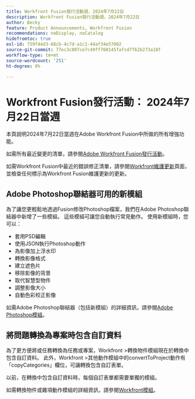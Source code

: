 ```yaml
---
title: Workfront Fusion發行活動週，2024年7月22日
description: Workfront Fusion發行活動週，2024年7月22日
author: Becky
feature: Product Announcements, Workfront Fusion
recommendations: noDisplay, noCatalog
hidefromtoc: true
exl-id: 759f44d3-68cb-4c7d-a1c1-44af34e57002
source-git-commit: 77ec3c007ce7c49ff760145fafcd7f62b273a18f
workflow-type: tm+mt
source-wordcount: '251'
ht-degree: 0%

---
```


# Workfront Fusion發行活動： 2024年7月22日當週

本頁說明2024年7月22日當週在Adobe Workfront Fusion中所做的所有增強功能。

如需所有最近變更的清單，請參閱[Adobe Workfront Fusion發行活動](/help/workfront-fusion/fusion-product-releases/fusion-release-activity.md)。

如需Workfront Fusion中最近的錯誤修正清單，請參閱[Workfront維護更新](https://experienceleague.adobe.com/docs/workfront-known-issues/releases/current-updates.html)頁面，並檢查任何標示為Workfront Fusion維護更新的更新。

## Adobe Photoshop聯結器可用的新模組

為了讓您更輕鬆地透過Fusion修改Photoshop檔案，我們在Adobe Photoshop聯結器中新增了一些模組。 這些模組可讓您自動執行常見動作。 使用新模組時，您可以：

* 套用PSD編輯
* 使用JSON執行Photoshop動作
* 為影像加上浮水印
* 轉換影像格式
* 建立遮色片
* 移除影像的背景
* 取代智慧型物件
* 調整影像大小
* 自動色彩校正影像

如需Adobe Photoshop聯結器（包括新模組）的詳細資訊，請參閱[Adobe Photoshop模組](/help/workfront-fusion/references/apps-and-modules/adobe-connectors/adobe-photoshop-modules.md)。

## 將問題轉換為專案時包含自訂資料

為了更方便將或任務轉換為任務或專案，Workfront >轉換物件模組現在於轉換中包含自訂資料。 此外，Workfront >其他動作模組中的convertToProject動作有「copyCategories」欄位，可讓轉換包含自訂表單。

以前，在轉換中包含自訂資料時，每個自訂表單都需要單獨的模組。

如需轉換物件或雜項動作模組的詳細資訊，請參閱[Workfront模組](/help/workfront-fusion/references/apps-and-modules/adobe-connectors/workfront-modules.md)。
